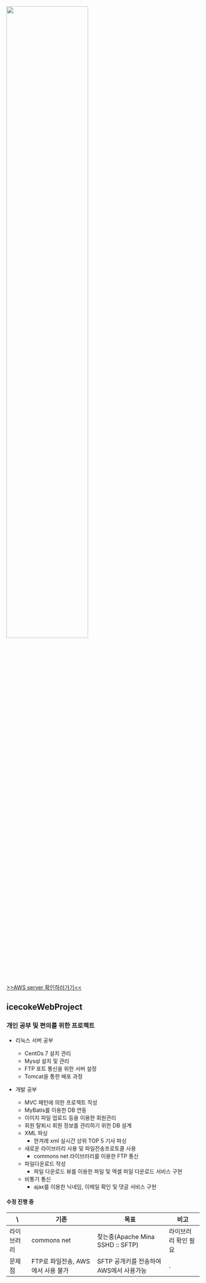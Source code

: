 <img src="https://user-images.githubusercontent.com/55083854/77358113-9f14a200-6d8c-11ea-9271-8b5ce6fe81db.JPG" width = "65%"/>

 [>>AWS server 확인하러가기<<](http://52.79.236.107:8080)

## icecokeWebProject

### 개인 공부 및 편의를 위한 프로젝트
 * 리눅스 서버 공부 
    * CentOs 7 설치 관리
    * Mysql 설치 및 관리
    * FTP 포트 통신을 위한 서버 설정
    * Tomcat을 통한 배포 과정
 
 * 개발 공부
   * MVC 패턴에 의한 프로젝트 작성
   * MyBatis를 이용한 DB 연동
   * 이미지 파일 업로드 등을 이용한 회원관리
   * 회원 탈퇴시 회원 정보를 관리하기 위한 DB 설계
   * XML 파싱
     * 한겨례 xml 실시간 상위 TOP 5 기사 파싱
   * 새로운 라이브러리 사용 및 파일전송프로토콜 사용
     * commons net 라이브러리를 이용한 FTP 통신
   * 파일다운로드 작성
     * 파일 다운로드 뷰를 이용한 파일 및 엑셀 파일 다운로드 서비스 구현
   * 비통기 통신
     * ajax를 이용한 닉네임, 이메일 확인 및 댓글 서비스 구현
     
#### 수정 진행 중

\ | 기존 | 목표 | 비고
---- | ---- | ---- | ----
라이브러리 | commons net | 찾는중(Apache Mina SSHD :: SFTP)  | 라이브러리 확인 필요
문제점 | FTP로 파일전송, AWS 에서 사용 불가 | SFTP 공개키를 전송하여 AWS에서 사용가능 | .
